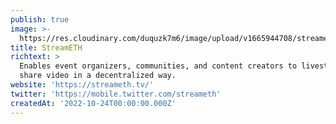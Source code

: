```yaml
---
publish: true
image: >-
  https://res.cloudinary.com/duquzk7m6/image/upload/v1665944708/streameth_fsopxq.png
title: StreamETH
richtext: >
  Enables event organizers, communities, and content creators to livestream and
  share video in a decentralized way.
website: 'https://streameth.tv/'
twitter: 'https://mobile.twitter.com/streameth'
createdAt: '2022-10-24T00:00:00.000Z'
---
```


